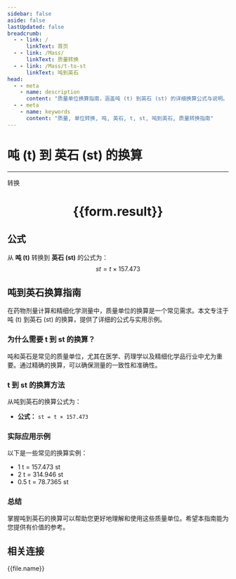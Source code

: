 ```yaml
---
sidebar: false
aside: false
lastUpdated: false
breadcrumb:
  - - link: /
      linkText: 首页
  - - link: /Mass/
      linkText: 质量转换
  - - link: /Mass/t-to-st
      linkText: 吨到英石
head:
  - - meta
    - name: description
      content: "质量单位换算指南，涵盖吨 (t) 到英石 (st) 的详细换算公式与说明。"
  - - meta
    - name: keywords
      content: "质量, 单位转换, 吨, 英石, t, st, 吨到英石, 质量转换指南"
---
```

# 吨 (t) 到 英石 (st) 的换算
---
<script setup>
import { onMounted, reactive, inject, ref } from 'vue'
import { NButton, NForm, NFormItem, NInput, NInputNumber, NSelect, NCard, useMessage,NGrid ,NGi } from 'naive-ui'
import { defineClientComponent } from 'vitepress'
import { Mass } from '../../files';

const convert = inject('convert')

const form = reactive({
  number: null,
  result: '',
})

const convertHandler = () => {
  if (form.number !== null && !isNaN(form.number)) {
    const convertedValue = parseFloat(form.number) * 157.473
    form.result = `${form.number}t = ${convertedValue.toFixed(3)}st`
  } else {
    form.result = '请输入有效的数值。'
  }
}
</script>

<n-form size="large" :model="form">
  <n-form-item label="吨 (t)">
    <n-input-number v-model:value="form.number" placeholder="输入吨" style="width: 100%" />
  </n-form-item>
  <n-form-item>
    <n-button type="primary" @click="convertHandler" block>转换</n-button>
  </n-form-item>
</n-form>

<n-card  embedded :bordered="false" hoverable>
  <div  style="text-align:center">
    <h1>{{form.result}}</h1>
  </div>
</n-card>

## 公式

从 **吨 (t)** 转换到 **英石 (st)** 的公式为：
$$ st = t \times 157.473 $$

## 吨到英石换算指南

在药物剂量计算和精细化学测量中，质量单位的换算是一个常见需求。本文专注于吨 (t) 到英石 (st) 的换算，提供了详细的公式与实用示例。

### 为什么需要 t 到 st 的换算？

吨和英石是常见的质量单位，尤其在医学、药理学以及精细化学品行业中尤为重要。通过精确的换算，可以确保测量的一致性和准确性。

### t 到 st 的换算方法

从吨到英石的换算公式为：

- **公式：** `st = t × 157.473`

### 实际应用示例

以下是一些常见的换算实例：

- 1 t = 157.473 st
- 2 t = 314.946 st
- 0.5 t = 78.7365 st

### 总结

掌握吨到英石的换算可以帮助您更好地理解和使用这些质量单位。希望本指南能为您提供有价值的参考。

## 相关连接
<n-grid x-gap="12" :cols="4">
  <n-gi v-for="(file, index) in Mass" :key="index">
    <n-button
      text
      tag="a"
      :href="file.path"
      type="primary"
    >
      {{file.name}}
    </n-button>
  </n-gi>
</n-grid>
